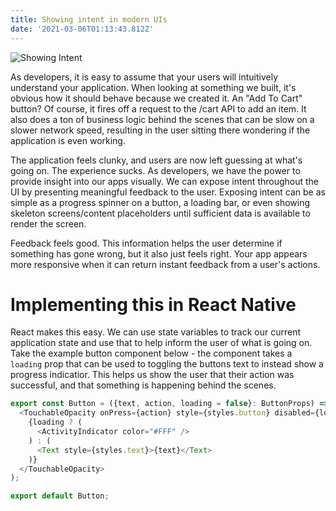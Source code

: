 ```yaml
---
title: Showing intent in modern UIs
date: '2021-03-06T01:13:43.812Z'
---
```

![Showing Intent](./showing-intent.jpg)

As developers, it is easy to assume that your users will intuitively understand your application. When looking at something we built, it's obvious how it should behave because we created it. An "Add To Cart" button? Of course, it fires off a request to the /cart API to add an item. It also does a ton of business logic behind the scenes that can be slow on a slower network speed, resulting in the user sitting there wondering if the application is even working.
 
The application feels clunky, and users are now left guessing at what's going on. The experience sucks. As developers, we have the power to provide insight into our apps visually. We can expose intent throughout the UI by presenting meaningful feedback to the user. Exposing intent can be as simple as a progress spinner on a button, a loading bar, or even showing skeleton screens/content placeholders until sufficient data is available to render the screen.

Feedback feels good. This information helps the user determine if something has gone wrong, but it also just feels right. Your app appears more responsive when it can return instant feedback from a user's actions.

# Implementing this in React Native

React makes this easy. We can use state variables to track our current application state and use that to help inform the user of what is going on. Take the example button component below - the component takes a `loading` prop that can be used to toggling the buttons text to instead show a progress indicatior. This helps us show the user that their action was successful, and that something is happening behind the scenes.

```ts
export const Button = ({text, action, loading = false}: ButtonProps) => (
  <TouchableOpacity onPress={action} style={styles.button} disabled={loading}>
    {loading ? (
      <ActivityIndicator color="#FFF" />
    ) : (
      <Text style={styles.text}>{text}</Text>
    )}
  </TouchableOpacity>
);

export default Button;
```
